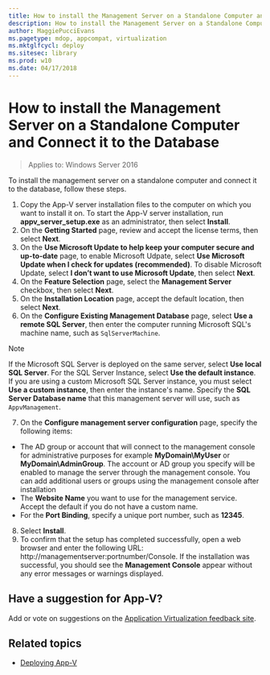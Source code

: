 ```yaml
---
title: How to install the Management Server on a Standalone Computer and Connect it to the Database (Windows 10)
description: How to install the Management Server on a Standalone Computer and Connect it to the Database
author: MaggiePucciEvans
ms.pagetype: mdop, appcompat, virtualization
ms.mktglfcycl: deploy
ms.sitesec: library
ms.prod: w10
ms.date: 04/17/2018
---
```

# How to install the Management Server on a Standalone Computer and Connect it to the Database

>Applies to: Windows Server 2016

To install the management server on a standalone computer and connect it to the database, follow these steps.

1. Copy the App-V server installation files to the computer on which you want to install it on. To start the App-V server installation, run **appv\_server\_setup.exe** as an administrator, then select **Install**.
2. On the **Getting Started** page, review and accept the license terms, then select **Next**.
3. On the **Use Microsoft Update to help keep your computer secure and up-to-date** page, to enable Microsoft Udpate, select **Use Microsoft Update when I check for updates (recommended)**. To disable Microsoft Update, select **I don’t want to use Microsoft Update**, then select **Next**.
4. On the **Feature Selection** page, select the **Management Server** checkbox, then select **Next**.
5. On the **Installation Location** page, accept the default location, then select **Next**.
6. On the **Configure Existing Management Database** page, select **Use a remote SQL Server**, then enter the computer running Microsoft SQL's machine name, such as ```SqlServerMachine```.

 >[!NOTE]
 >If the Microsoft SQL Server is deployed on the same server, select **Use local SQL Server**. For the SQL Server Instance, select **Use the default instance**. If you are using a custom Microsoft SQL Server instance, you must select **Use a custom instance**, then enter the instance's name. Specify the **SQL Server Database name** that this management server will use, such as ```AppvManagement```.
7. On the **Configure management server configuration** page, specify the following items:
  * The AD group or account that will connect to the management console for administrative purposes for example **MyDomain\\MyUser** or **MyDomain\\AdminGroup**. The account or AD group you specify will be enabled to manage the server through the management console. You can add additional users or groups using the management console after installation
  * The **Website Name** you want to use for the management service. Accept the default if you do not have a custom name.
  * For the **Port Binding**, specify a unique port number, such as **12345**.
8. Select **Install**.
9. To confirm that the setup has completed successfully, open a web browser and enter the following URL: http://managementserver:portnumber/Console. If the installation was successful, you should see the **Management Console** appear without any error messages or warnings displayed.

## Have a suggestion for App-V?

Add or vote on suggestions on the [Application Virtualization feedback site](http://appv.uservoice.com/forums/280448-microsoft-application-virtualization).

## Related topics

* [Deploying App-V](appv-deploying-appv.md)